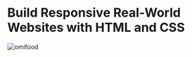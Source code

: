 # Build Responsive Real-World Websites with HTML and CSS

![omifood](https://user-images.githubusercontent.com/114239399/192282770-f15889ca-b0ce-4977-a194-48eb017c7153.png)
